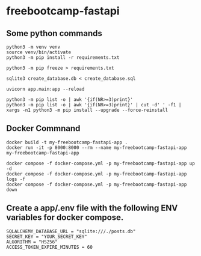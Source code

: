 # freebootcamp-fastapi
## Some python commands
```
python3 -m venv venv
source venv/bin/activate
python3 -m pip install -r requirements.txt

python3 -m pip freeze > requirements.txt

sqlite3 create_database.db < create_database.sql

uvicorn app.main:app --reload

python3 -m pip list -o | awk '{if(NR>=3)print}'
python3 -m pip list -o | awk '{if(NR>=3)print}' | cut -d' ' -f1 | xargs -n1 python3 -m pip install --upgrade --force-reinstall
```

## Docker Commnand

```
docker build -t my-freebootcamp-fastapi-app . 
docker run -it -p 8000:8000 --rm --name my-freebootcamp-fastapi-app my-freebootcamp-fastapi-app

docker compose -f docker-compose.yml -p my-freebootcamp-fastapi-app up -d
docker compose -f docker-compose.yml -p my-freebootcamp-fastapi-app logs -f
docker compose -f docker-compose.yml -p my-freebootcamp-fastapi-app down
```

## Create a app/.env file with the following ENV variables for docker compose.

```
SQLALCHEMY_DATABASE_URL = "sqlite:///./posts.db"
SECRET_KEY = "YOUR_SECRET_KEY"
ALGORITHM = "HS256"
ACCESS_TOKEN_EXPIRE_MINUTES = 60
```
